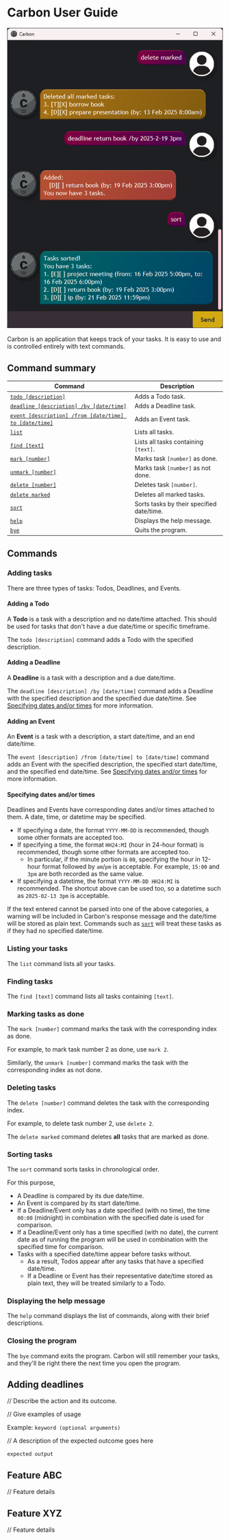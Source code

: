 # Carbon User Guide

![Screenshot of Carbon GUI](Ui.png)

<!-- Product intro goes here -->

Carbon is an application that keeps track of your tasks.
It is easy to use and is controlled entirely with text commands.

## Command summary

| Command                                                                    | Description                               |
|----------------------------------------------------------------------------|-------------------------------------------|
| [`todo [description]`](#adding-a-todo)                                     | Adds a Todo task.                         |
| [`deadline [description] /by [date/time]`](#adding-a-deadline)             | Adds a Deadline task.                     |
| [`event [description] /from [date/time] to [date/time]`](#adding-an-event) | Adds an Event task.                       |
| [`list`](#listing-your-tasks)                                              | Lists all tasks.                          |
| [`find [text]`](#finding-tasks)                                            | Lists all tasks containing `[text]`.      |
| [`mark [number]`](#marking-tasks-as-done)                                  | Marks task `[number]` as done.            |
| [`unmark [number]`](#marking-tasks-as-done)                                | Marks task `[number]` as not done.        |
| [`delete [number]`](#deleting-tasks)                                       | Deletes task `[number]`.                  |
| [`delete marked`](#deleting-tasks)                                         | Deletes all marked tasks.                 |
| [`sort`](#sorting-tasks)                                                   | Sorts tasks by their specified date/time. |
| [`help`](#displaying-the-help-message)                                     | Displays the help message.                |
| [`bye`](#closing-the-program)                                              | Quits the program.                        |

## Commands

### Adding tasks

There are three types of tasks: Todos, Deadlines, and Events.

#### Adding a Todo

A **Todo** is a task with a description and no date/time attached.
This should be used for tasks that don't have a due date/time or specific timeframe.

The `todo [description]` command adds a Todo with the specified description.

#### Adding a Deadline

A **Deadline** is a task with a description and a due date/time.

The `deadline [description] /by [date/time]` command adds a Deadline with the specified description
and the specified due date/time. See [Specifying dates and/or times](#specifying-dates-andor-times)
for more information.

#### Adding an Event

An **Event** is a task with a description, a start date/time, and an end date/time.

The `event [description] /from [date/time] to [date/time]` command adds an Event with the specified
description, the specified start date/time, and the specified end date/time.
See [Specifying dates and/or times](#specifying-dates-andor-times) for more information.

#### Specifying dates and/or times

Deadlines and Events have corresponding dates and/or times attached to them.
A date, time, or datetime may be specified.

* If specifying a date, the format `YYYY-MM-DD` is recommended, though some other formats are accepted too.
* If specifying a time, the format `HH24:MI` (hour in 24-hour format) is recommended, though some other
formats are accepted too.
  * In particular, if the minute portion is `00`, specifying the hour in 12-hour format followed by `am`/`pm`
is acceptable. For example, `15:00` and `3pm` are both recorded as the same value.
* If specifying a datetime, the format `YYYY-MM-DD HH24:MI` is recommended. The shortcut above can be used too,
so a datetime such as `2025-02-13 3pm` is acceptable.

If the text entered cannot be parsed into one of the above categories, a warning will be included in Carbon's
response message and the date/time will be stored as plain text. Commands such as [`sort`](#sorting-tasks)
will treat these tasks as if they had no specified date/time.

### Listing your tasks

The `list` command lists all your tasks.

### Finding tasks

The `find [text]` command lists all tasks containing `[text]`.

### Marking tasks as done

The `mark [number]` command marks the task with the corresponding index as done.

For example, to mark task number 2 as done, use `mark 2`.

Similarly, the `unmark [number]` command marks the task with the corresponding index as not done.

### Deleting tasks

The `delete [number]` command deletes the task with the corresponding index.

For example, to delete task number 2, use `delete 2`.

The `delete marked` command deletes **all** tasks that are marked as done.

### Sorting tasks

The `sort` command sorts tasks in chronological order.

For this purpose,
* A Deadline is compared by its due date/time.
* An Event is compared by its start date/time.
* If a Deadline/Event only has a date specified (with no time), the time `00:00` (midnight)
in combination with the specified date is used for comparison.
* If a Deadline/Event only has a time specified (with no date), the current date as of running
the program will be used in combination with the specified time for comparison.
* Tasks with a specified date/time appear before tasks without.
  * As a result, Todos appear after any tasks that have a specified date/time.
  * If a Deadline or Event has their representative date/time stored as plain text, they will be treated
similarly to a Todo.

### Displaying the help message

The `help` command displays the list of commands, along with their brief descriptions.

### Closing the program

The `bye` command exits the program. Carbon will still remember your tasks,
and they'll be right there the next time you open the program.

<!-- to delete below -->

## Adding deadlines

// Describe the action and its outcome.

// Give examples of usage

Example: `keyword (optional arguments)`

// A description of the expected outcome goes here

```
expected output
```

## Feature ABC

// Feature details


## Feature XYZ

// Feature details